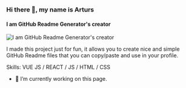 ### Hi there 👋, my name is Arturs
#### I am GitHub Readme Generator's creator
![I am GitHub Readme Generator's creator](https://drive.google.com/file/d/1K-pjHQtC5xI7vXDzXNrHU2uV6mQ1Hqf9/view?usp=share_link)

I made this project just for fun, it allows you to create nice and simple GitHub Readme files that you can copy/paste and use in your profile.

Skills: VUE JS / REACT / JS / HTML / CSS

- 🔭 I’m currently working on this page. 




